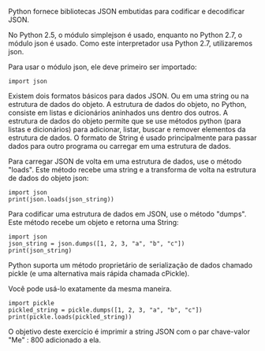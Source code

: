 Python fornece bibliotecas JSON embutidas para codificar e decodificar JSON.

No Python 2.5, o módulo simplejson é usado, enquanto no Python 2.7, o módulo json é usado. Como este interpretador usa Python 2.7, utilizaremos json.

Para usar o módulo json, ele deve primeiro ser importado:

    import json

Existem dois formatos básicos para dados JSON. Ou em uma string ou na estrutura de dados do objeto. A estrutura de dados do objeto, no Python, consiste em listas e dicionários aninhados uns dentro dos outros. A estrutura de dados do objeto permite que se use métodos python (para listas e dicionários) para adicionar, listar, buscar e remover elementos da estrutura de dados. O formato de String é usado principalmente para passar dados para outro programa ou carregar em uma estrutura de dados.

Para carregar JSON de volta em uma estrutura de dados, use o método "loads". Este método recebe uma string e a transforma de volta na estrutura de dados do objeto json:

    import json 
    print(json.loads(json_string))

Para codificar uma estrutura de dados em JSON, use o método "dumps". Este método recebe um objeto e retorna uma String:

    import json
    json_string = json.dumps([1, 2, 3, "a", "b", "c"])
    print(json_string)

Python suporta um método proprietário de serialização de dados chamado pickle (e uma alternativa mais rápida chamada cPickle).

Você pode usá-lo exatamente da mesma maneira.

    import pickle
    pickled_string = pickle.dumps([1, 2, 3, "a", "b", "c"])
    print(pickle.loads(pickled_string))

O objetivo deste exercício é imprimir a string JSON com o par chave-valor "Me" : 800 adicionado a ela.
